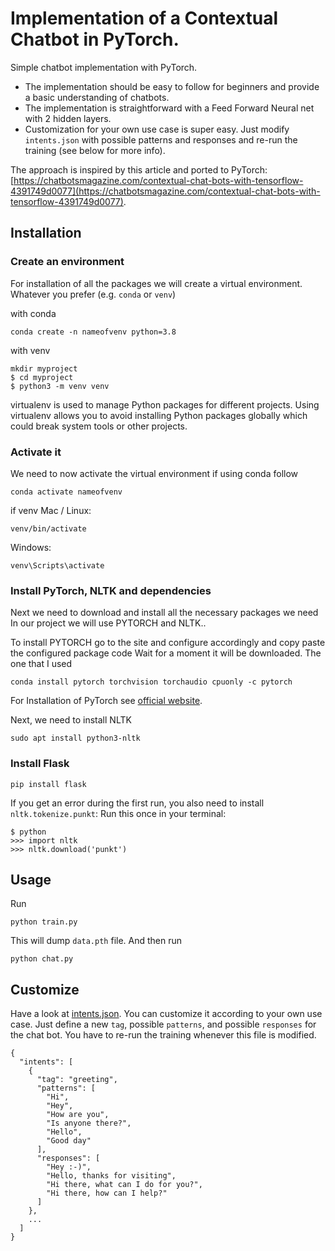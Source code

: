 # Implementation of a Contextual Chatbot in PyTorch.  
Simple chatbot implementation with PyTorch. 

- The implementation should be easy to follow for beginners and provide a basic understanding of chatbots.
- The implementation is straightforward with a Feed Forward Neural net with 2 hidden layers.
- Customization for your own use case is super easy. Just modify `intents.json` with possible patterns and responses and re-run the training (see below for more info).

The approach is inspired by this article and ported to PyTorch: [https://chatbotsmagazine.com/contextual-chat-bots-with-tensorflow-4391749d0077](https://chatbotsmagazine.com/contextual-chat-bots-with-tensorflow-4391749d0077).

## Installation

### Create an environment

For installation of all the packages we will create a virtual environment.
Whatever you prefer (e.g. `conda` or `venv`)

with conda
``` console
conda create -n nameofvenv python=3.8
```
with venv
```console
mkdir myproject
$ cd myproject
$ python3 -m venv venv
```
virtualenv is used to manage Python packages for different projects. 
Using virtualenv allows you to avoid installing Python packages globally which could break system tools or other projects.

### Activate it

We need to now activate the virtual environment
if using conda follow
``` console
conda activate nameofvenv
```
if venv
Mac / Linux:
```console
venv/bin/activate
```
Windows:
```console
venv\Scripts\activate
```
### Install PyTorch, NLTK and dependencies

Next we need to download and install all the necessary packages we need 
In our project we will use PYTORCH and NLTK..

To install PYTORCH go to the site and configure accordingly and copy paste the configured package code 
Wait for a moment it will be downloaded.
The one that I used
```console
conda install pytorch torchvision torchaudio cpuonly -c pytorch
```

For Installation of PyTorch see [official website](https://pytorch.org/).

Next, we need to install NLTK
```console
sudo apt install python3-nltk
```
### Install Flask
```console
pip install flask
```
If you get an error during the first run, you also need to install `nltk.tokenize.punkt`:
Run this once in your terminal:
 ```console
$ python
>>> import nltk
>>> nltk.download('punkt')
```

## Usage
Run
```console
python train.py
```
This will dump `data.pth` file. And then run
```console
python chat.py
```
## Customize
Have a look at [intents.json](intents.json). You can customize it according to your own use case. Just define a new `tag`, possible `patterns`, and possible `responses` for the chat bot. You have to re-run the training whenever this file is modified.
```console
{
  "intents": [
    {
      "tag": "greeting",
      "patterns": [
        "Hi",
        "Hey",
        "How are you",
        "Is anyone there?",
        "Hello",
        "Good day"
      ],
      "responses": [
        "Hey :-)",
        "Hello, thanks for visiting",
        "Hi there, what can I do for you?",
        "Hi there, how can I help?"
      ]
    },
    ...
  ]
}
```


